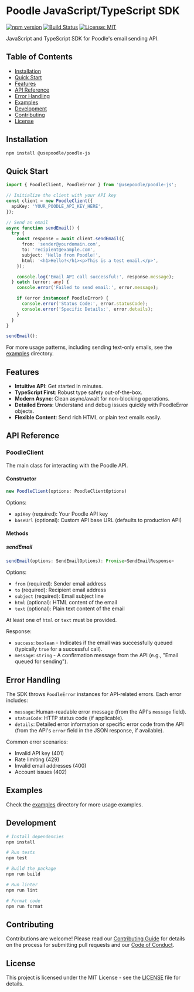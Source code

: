 # Poodle JavaScript/TypeScript SDK

[![npm version](https://badge.fury.io/js/@usepoodle%2Fpoodle-js.svg)](https://www.npmjs.com/package/@usepoodle/poodle-js)
[![Build Status](https://github.com/usepoodle/poodle-js/workflows/CI/badge.svg)](https://github.com/usepoodle/poodle-js/actions)
[![License: MIT](https://img.shields.io/badge/License-MIT-yellow.svg)](https://github.com/usepoodle/poodle-js/blob/main/LICENSE)

JavaScript and TypeScript SDK for Poodle's email sending API.

## Table of Contents

- [Installation](#installation)
- [Quick Start](#quick-start)
- [Features](#features)
- [API Reference](#api-reference)
- [Error Handling](#error-handling)
- [Examples](#examples)
- [Development](#development)
- [Contributing](#contributing)
- [License](#license)

## Installation

```bash
npm install @usepoodle/poodle-js
```

## Quick Start

```typescript
import { PoodleClient, PoodleError } from '@usepoodle/poodle-js';

// Initialize the client with your API key
const client = new PoodleClient({
  apiKey: 'YOUR_POODLE_API_KEY_HERE',
});

// Send an email
async function sendEmail() {
  try {
    const response = await client.sendEmail({
      from: 'sender@yourdomain.com',
      to: 'recipient@example.com',
      subject: 'Hello from Poodle!',
      html: '<h1>Hello!</h1><p>This is a test email.</p>',
    });

    console.log('Email API call successful:', response.message);
  } catch (error: any) {
    console.error('Failed to send email:', error.message);

    if (error instanceof PoodleError) {
      console.error('Status Code:', error.statusCode);
      console.error('Specific Details:', error.details);
    }
  }
}

sendEmail();
```

For more usage patterns, including sending text-only emails, see the [examples](https://github.com/usepoodle/poodle-js/tree/main/examples) directory.

## Features

- **Intuitive API**: Get started in minutes.
- **TypeScript First**: Robust type safety out-of-the-box.
- **Modern Async**: Clean async/await for non-blocking operations.
- **Detailed Errors**: Understand and debug issues quickly with PoodleError objects.
- **Flexible Content**: Send rich HTML or plain text emails easily.

## API Reference

### PoodleClient

The main class for interacting with the Poodle API.

#### Constructor

```typescript
new PoodleClient(options: PoodleClientOptions)
```

Options:

- `apiKey` (required): Your Poodle API key
- `baseUrl` (optional): Custom API base URL (defaults to production API)

#### Methods

##### sendEmail

```typescript
sendEmail(options: SendEmailOptions): Promise<SendEmailResponse>
```

Options:

- `from` (required): Sender email address
- `to` (required): Recipient email address
- `subject` (required): Email subject line
- `html` (optional): HTML content of the email
- `text` (optional): Plain text content of the email

At least one of `html` or `text` must be provided.

Response:

- `success`: `boolean` - Indicates if the email was successfully queued (typically `true` for a successful call).
- `message`: `string` - A confirmation message from the API (e.g., "Email queued for sending").

## Error Handling

The SDK throws `PoodleError` instances for API-related errors. Each error includes:

- `message`: Human-readable error message (from the API's `message` field).
- `statusCode`: HTTP status code (if applicable).
- `details`: Detailed error information or specific error code from the API (from the API's `error` field in the JSON response, if available).

Common error scenarios:

- Invalid API key (401)
- Rate limiting (429)
- Invalid email addresses (400)
- Account issues (402)

## Examples

Check the [examples](https://github.com/usepoodle/poodle-js/tree/main/examples) directory for more usage examples.

## Development

```bash
# Install dependencies
npm install

# Run tests
npm test

# Build the package
npm run build

# Run linter
npm run lint

# Format code
npm run format
```

## Contributing

Contributions are welcome! Please read our [Contributing Guide](https://github.com/usepoodle/poodle-js/blob/main/CONTRIBUTING.md) for details on the process for submitting pull requests and our [Code of Conduct](https://github.com/usepoodle/poodle-js/blob/main/CODE_OF_CONDUCT.md).

## License

This project is licensed under the MIT License - see the [LICENSE](https://github.com/usepoodle/poodle-js/blob/main/LICENSE) file for details.

